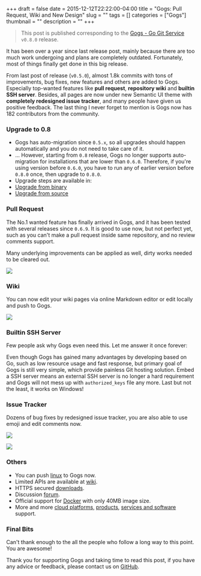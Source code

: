 +++ 
draft = false
date = 2015-12-12T22:22:00-04:00
title = "Gogs: Pull Request, Wiki and New Design"
slug = "" 
tags = []
categories = ["Gogs"]
thumbnail = "<no value>"
description = ""
+++

> This post is published corresponding to the [Gogs - Go Git Service](https://gogs.io) `v0.8.0` release.

It has been over a year since last release post, mainly because there are too much work undergoing and plans are completely outdated. Fortunately, most of things finally get done in this big release. 

From last post of release (`v0.5.0`), almost 1.8k commits with tons of improvements, bug fixes, new features and others are added to Gogs. Especially top-wanted features like **pull request**, **repository wiki** and **builtin SSH server**. Besides, all pages are now under new Semantic UI theme with **completely redesigned issue tracker**, and many people have given us positive feedback. The last thing I never forget to mention is Gogs now has 182 contributors from the community.

### Upgrade to 0.8

- Gogs has auto-migration since `0.5.x`, so all upgrades should happen automatically and you do not need to take care of it.
- ... However, starting from `0.8` release, Gogs no longer supports auto-migration for installations that are lower than `0.6.0`. Therefore, if you're using version before `0.6.0`, you have to run any of earlier version before `0.8.0` once, then upgrade to `0.8.0`.
- Upgrade steps are available in:
 - [Upgrade from binary](https://gogs.io/docs/upgrade/upgrade_from_binary)
 - [Upgrade from source](https://gogs.io/docs/upgrade/upgrade_from_source)

### Pull Request

The No.1 wanted feature has finally arrived in Gogs, and it has been tested with several releases since `0.6.9`. It is good to use now, but not perfect yet, such as you can't make a pull request inside same repository, and no review comments support.

Many underlying improvements can be applied as well, dirty works needed to be cleared out.

![](/img/151212/Snip20151211_7.png)

### Wiki

You can now edit your wiki pages via online Markdown editor or edit locally and push to Gogs.

![](/img/151212/Snip20151211_8.png)

### Builtin SSH Server

Few people ask why Gogs even need this. Let me answer it once forever:

Even though Gogs has gained many advantages by developing based on Go, such as low resource usage and fast response, but primary goal of Gogs is still very simple, which provide painless Git hosting solution. Embed a SSH server means an external SSH server is no longer a hard requirement and Gogs will not mess up with `authorized_keys` file any more. Last but not the least, it works on Windows!

### Issue Tracker

Dozens of bug fixes by redesigned issue tracker, you are also able to use emoji and edit comments now.

![](/img/151212/Snip20151211_9.png)

![](/img/151212/Snip20151211_10.png)

### Others

- You can push [linux](https://github.com/torvalds/linux) to Gogs now.
- Limited APIs are available at [wiki](https://github.com/gogits/go-gogs-client/wiki). 
- HTTPS secured [downloads](https://dl.gogs.io).
- Discussion [forum](http://forum.gogs.io/).
- Official support for [Docker](https://github.com/gogits/gogs/tree/master/docker) with only 40MB image size.
- More and more [cloud platforms](https://github.com/gogits/gogs/tree/master#deploy-to-cloud), [products](https://github.com/gogits/gogs/tree/master#product-support), [services and software](https://github.com/gogits/gogs/tree/master#software-and-service-support) support.

### Final Bits

Can't thank enough to the all the people who follow a long way to this point. You are awesome!

Thank you for supporting Gogs and taking time to read this post, if you have any advice or feedback, please contact us on [GitHub](https://github.com/gogits/gogs/issues?q=is%3Aopen).